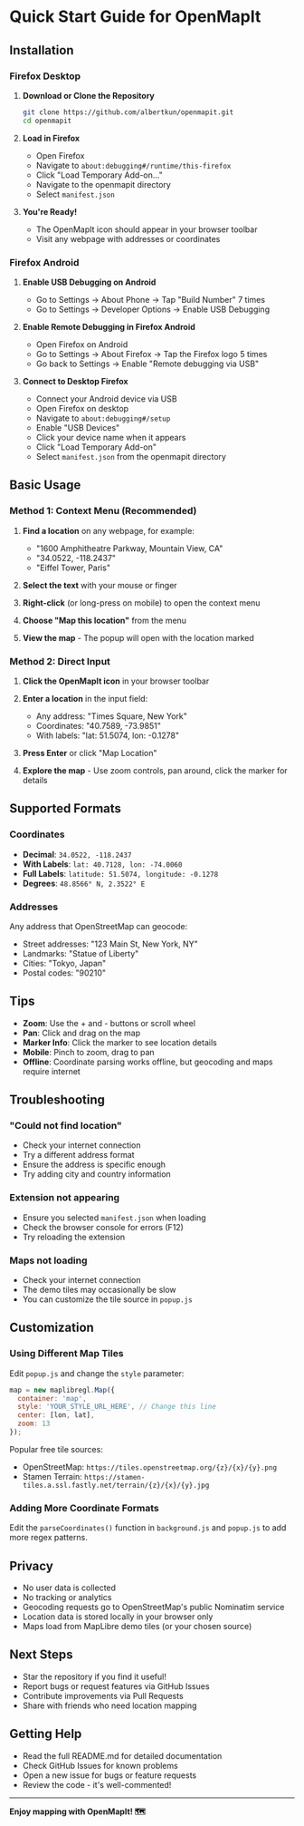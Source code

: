 # Quick Start Guide for OpenMapIt

## Installation

### Firefox Desktop

1. **Download or Clone the Repository**
   ```bash
   git clone https://github.com/albertkun/openmapit.git
   cd openmapit
   ```

2. **Load in Firefox**
   - Open Firefox
   - Navigate to `about:debugging#/runtime/this-firefox`
   - Click "Load Temporary Add-on..."
   - Navigate to the openmapit directory
   - Select `manifest.json`

3. **You're Ready!**
   - The OpenMapIt icon should appear in your browser toolbar
   - Visit any webpage with addresses or coordinates

### Firefox Android

1. **Enable USB Debugging on Android**
   - Go to Settings → About Phone → Tap "Build Number" 7 times
   - Go to Settings → Developer Options → Enable USB Debugging

2. **Enable Remote Debugging in Firefox Android**
   - Open Firefox on Android
   - Go to Settings → About Firefox → Tap the Firefox logo 5 times
   - Go back to Settings → Enable "Remote debugging via USB"

3. **Connect to Desktop Firefox**
   - Connect your Android device via USB
   - Open Firefox on desktop
   - Navigate to `about:debugging#/setup`
   - Enable "USB Devices"
   - Click your device name when it appears
   - Click "Load Temporary Add-on"
   - Select `manifest.json` from the openmapit directory

## Basic Usage

### Method 1: Context Menu (Recommended)

1. **Find a location** on any webpage, for example:
   - "1600 Amphitheatre Parkway, Mountain View, CA"
   - "34.0522, -118.2437"
   - "Eiffel Tower, Paris"

2. **Select the text** with your mouse or finger

3. **Right-click** (or long-press on mobile) to open the context menu

4. **Choose "Map this location"** from the menu

5. **View the map** - The popup will open with the location marked

### Method 2: Direct Input

1. **Click the OpenMapIt icon** in your browser toolbar

2. **Enter a location** in the input field:
   - Any address: "Times Square, New York"
   - Coordinates: "40.7589, -73.9851"
   - With labels: "lat: 51.5074, lon: -0.1278"

3. **Press Enter** or click "Map Location"

4. **Explore the map** - Use zoom controls, pan around, click the marker for details

## Supported Formats

### Coordinates

- **Decimal**: `34.0522, -118.2437`
- **With Labels**: `lat: 40.7128, lon: -74.0060`
- **Full Labels**: `latitude: 51.5074, longitude: -0.1278`
- **Degrees**: `48.8566° N, 2.3522° E`

### Addresses

Any address that OpenStreetMap can geocode:
- Street addresses: "123 Main St, New York, NY"
- Landmarks: "Statue of Liberty"
- Cities: "Tokyo, Japan"
- Postal codes: "90210"

## Tips

- **Zoom**: Use the + and - buttons or scroll wheel
- **Pan**: Click and drag on the map
- **Marker Info**: Click the marker to see location details
- **Mobile**: Pinch to zoom, drag to pan
- **Offline**: Coordinate parsing works offline, but geocoding and maps require internet

## Troubleshooting

### "Could not find location"
- Check your internet connection
- Try a different address format
- Ensure the address is specific enough
- Try adding city and country information

### Extension not appearing
- Ensure you selected `manifest.json` when loading
- Check the browser console for errors (F12)
- Try reloading the extension

### Maps not loading
- Check your internet connection
- The demo tiles may occasionally be slow
- You can customize the tile source in `popup.js`

## Customization

### Using Different Map Tiles

Edit `popup.js` and change the `style` parameter:

```javascript
map = new maplibregl.Map({
  container: 'map',
  style: 'YOUR_STYLE_URL_HERE', // Change this line
  center: [lon, lat],
  zoom: 13
});
```

Popular free tile sources:
- OpenStreetMap: `https://tiles.openstreetmap.org/{z}/{x}/{y}.png`
- Stamen Terrain: `https://stamen-tiles.a.ssl.fastly.net/terrain/{z}/{x}/{y}.jpg`

### Adding More Coordinate Formats

Edit the `parseCoordinates()` function in `background.js` and `popup.js` to add more regex patterns.

## Privacy

- No user data is collected
- No tracking or analytics
- Geocoding requests go to OpenStreetMap's public Nominatim service
- Location data is stored locally in your browser only
- Maps load from MapLibre demo tiles (or your chosen source)

## Next Steps

- Star the repository if you find it useful!
- Report bugs or request features via GitHub Issues
- Contribute improvements via Pull Requests
- Share with friends who need location mapping

## Getting Help

- Read the full README.md for detailed documentation
- Check GitHub Issues for known problems
- Open a new issue for bugs or feature requests
- Review the code - it's well-commented!

---

**Enjoy mapping with OpenMapIt! 🗺️**
